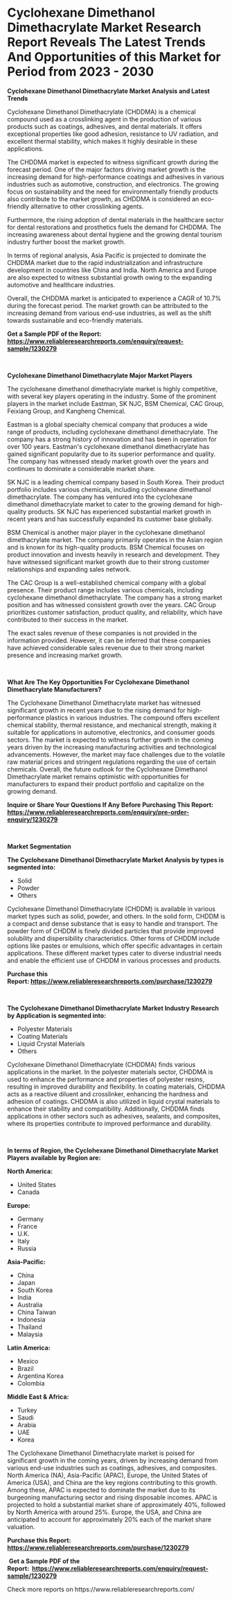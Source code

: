 <p><h1>Cyclohexane Dimethanol Dimethacrylate Market Research Report Reveals The Latest Trends And Opportunities of this Market for Period from 2023 - 2030</h1></p><p><strong>Cyclohexane Dimethanol Dimethacrylate Market Analysis and Latest Trends</strong></p>
<p><p>Cyclohexane Dimethanol Dimethacrylate (CHDDMA) is a chemical compound used as a crosslinking agent in the production of various products such as coatings, adhesives, and dental materials. It offers exceptional properties like good adhesion, resistance to UV radiation, and excellent thermal stability, which makes it highly desirable in these applications.</p><p>The CHDDMA market is expected to witness significant growth during the forecast period. One of the major factors driving market growth is the increasing demand for high-performance coatings and adhesives in various industries such as automotive, construction, and electronics. The growing focus on sustainability and the need for environmentally friendly products also contribute to the market growth, as CHDDMA is considered an eco-friendly alternative to other crosslinking agents.</p><p>Furthermore, the rising adoption of dental materials in the healthcare sector for dental restorations and prosthetics fuels the demand for CHDDMA. The increasing awareness about dental hygiene and the growing dental tourism industry further boost the market growth.</p><p>In terms of regional analysis, Asia Pacific is projected to dominate the CHDDMA market due to the rapid industrialization and infrastructure development in countries like China and India. North America and Europe are also expected to witness substantial growth owing to the expanding automotive and healthcare industries.</p><p>Overall, the CHDDMA market is anticipated to experience a CAGR of 10.7% during the forecast period. The market growth can be attributed to the increasing demand from various end-use industries, as well as the shift towards sustainable and eco-friendly materials.</p></p>
<p><strong>Get a Sample PDF of the Report:&nbsp; <a href="https://www.reliableresearchreports.com/enquiry/request-sample/1230279">https://www.reliableresearchreports.com/enquiry/request-sample/1230279</a></strong></p>
<p>&nbsp;</p>
<p><strong>Cyclohexane Dimethanol Dimethacrylate Major Market Players</strong></p>
<p><p>The cyclohexane dimethanol dimethacrylate market is highly competitive, with several key players operating in the industry. Some of the prominent players in the market include Eastman, SK NJC, BSM Chemical, CAC Group, Feixiang Group, and Kangheng Chemical. </p><p>Eastman is a global specialty chemical company that produces a wide range of products, including cyclohexane dimethanol dimethacrylate. The company has a strong history of innovation and has been in operation for over 100 years. Eastman's cyclohexane dimethanol dimethacrylate has gained significant popularity due to its superior performance and quality. The company has witnessed steady market growth over the years and continues to dominate a considerable market share.</p><p>SK NJC is a leading chemical company based in South Korea. Their product portfolio includes various chemicals, including cyclohexane dimethanol dimethacrylate. The company has ventured into the cyclohexane dimethanol dimethacrylate market to cater to the growing demand for high-quality products. SK NJC has experienced substantial market growth in recent years and has successfully expanded its customer base globally.</p><p>BSM Chemical is another major player in the cyclohexane dimethanol dimethacrylate market. The company primarily operates in the Asian region and is known for its high-quality products. BSM Chemical focuses on product innovation and invests heavily in research and development. They have witnessed significant market growth due to their strong customer relationships and expanding sales network.</p><p>The CAC Group is a well-established chemical company with a global presence. Their product range includes various chemicals, including cyclohexane dimethanol dimethacrylate. The company has a strong market position and has witnessed consistent growth over the years. CAC Group prioritizes customer satisfaction, product quality, and reliability, which have contributed to their success in the market.</p><p>The exact sales revenue of these companies is not provided in the information provided. However, it can be inferred that these companies have achieved considerable sales revenue due to their strong market presence and increasing market growth.</p></p>
<p>&nbsp;</p>
<p><strong>What Are The Key Opportunities For Cyclohexane Dimethanol Dimethacrylate Manufacturers?</strong></p>
<p><p>The Cyclohexane Dimethanol Dimethacrylate market has witnessed significant growth in recent years due to the rising demand for high-performance plastics in various industries. The compound offers excellent chemical stability, thermal resistance, and mechanical strength, making it suitable for applications in automotive, electronics, and consumer goods sectors. The market is expected to witness further growth in the coming years driven by the increasing manufacturing activities and technological advancements. However, the market may face challenges due to the volatile raw material prices and stringent regulations regarding the use of certain chemicals. Overall, the future outlook for the Cyclohexane Dimethanol Dimethacrylate market remains optimistic with opportunities for manufacturers to expand their product portfolio and capitalize on the growing demand.</p></p>
<p><strong>Inquire or Share Your Questions If Any Before Purchasing This Report: <a href="https://www.reliableresearchreports.com/enquiry/pre-order-enquiry/1230279">https://www.reliableresearchreports.com/enquiry/pre-order-enquiry/1230279</a></strong></p>
<p>&nbsp;</p>
<p><strong>Market Segmentation</strong></p>
<p><strong>The Cyclohexane Dimethanol Dimethacrylate Market Analysis by types is segmented into:</strong></p>
<p><ul><li>Solid</li><li>Powder</li><li>Others</li></ul></p>
<p><p>Cyclohexane Dimethanol Dimethacrylate (CHDDM) is available in various market types such as solid, powder, and others. In the solid form, CHDDM is a compact and dense substance that is easy to handle and transport. The powder form of CHDDM is finely divided particles that provide improved solubility and dispersibility characteristics. Other forms of CHDDM include options like pastes or emulsions, which offer specific advantages in certain applications. These different market types cater to diverse industrial needs and enable the efficient use of CHDDM in various processes and products.</p></p>
<p><strong>Purchase this Report:&nbsp;<a href="https://www.reliableresearchreports.com/purchase/1230279">https://www.reliableresearchreports.com/purchase/1230279</a></strong></p>
<p>&nbsp;</p>
<p><strong>The Cyclohexane Dimethanol Dimethacrylate Market Industry Research by Application is segmented into:</strong></p>
<p><ul><li>Polyester Materials</li><li>Coating Materials</li><li>Liquid Crystal Materials</li><li>Others</li></ul></p>
<p><p>Cyclohexane Dimethanol Dimethacrylate (CHDDMA) finds various applications in the market. In the polyester materials sector, CHDDMA is used to enhance the performance and properties of polyester resins, resulting in improved durability and flexibility. In coating materials, CHDDMA acts as a reactive diluent and crosslinker, enhancing the hardness and adhesion of coatings. CHDDMA is also utilized in liquid crystal materials to enhance their stability and compatibility. Additionally, CHDDMA finds applications in other sectors such as adhesives, sealants, and composites, where its properties contribute to improved performance and durability.</p></p>
<p>&nbsp;</p>
<p><strong>In terms of Region, the Cyclohexane Dimethanol Dimethacrylate Market Players available by Region are:</strong></p>
<p>
    <p> <strong> North America: </strong>
        <ul>
            <li>United States</li>
            <li>Canada</li>
        </ul>
        </p> 
    <p> <strong> Europe: </strong>
        <ul>
            <li>Germany</li>
            <li>France</li>
            <li>U.K.</li>
            <li>Italy</li>
            <li>Russia</li>
        </ul>
        </p> 
    <p> <strong> Asia-Pacific: </strong>
        <ul>
            <li>China</li>
            <li>Japan</li>
            <li>South Korea</li>
            <li>India</li>
            <li>Australia</li>
            <li>China Taiwan</li>
            <li>Indonesia</li>
            <li>Thailand</li>
            <li>Malaysia</li>
        </ul>
        </p> 
    <p> <strong> Latin America: </strong>
        <ul>
            <li>Mexico</li>
            <li>Brazil</li>
            <li>Argentina Korea</li>
            <li>Colombia</li>
        </ul>
        </p> 
    <p> <strong> Middle East & Africa: </strong>
        <ul>
            <li>Turkey</li>
            <li>Saudi</li>
            <li>Arabia</li>
            <li>UAE</li>
            <li>Korea</li>
        </ul>
    </p>
    </p>
<p><p>The Cyclohexane Dimethanol Dimethacrylate market is poised for significant growth in the coming years, driven by increasing demand from various end-use industries such as coatings, adhesives, and composites. North America (NA), Asia-Pacific (APAC), Europe, the United States of America (USA), and China are the key regions contributing to this growth. Among these, APAC is expected to dominate the market due to its burgeoning manufacturing sector and rising disposable incomes. APAC is projected to hold a substantial market share of approximately 40%, followed by North America with around 25%. Europe, the USA, and China are anticipated to account for approximately 20% each of the market share valuation.</p></p>
<p><strong>Purchase this Report: <a href="https://www.reliableresearchreports.com/purchase/1230279">https://www.reliableresearchreports.com/purchase/1230279</a></strong></p>
<p>&nbsp;<strong>Get a Sample PDF of the Report:&nbsp;&nbsp;<a href="https://www.reliableresearchreports.com/enquiry/request-sample/1230279">https://www.reliableresearchreports.com/enquiry/request-sample/1230279</a></strong></p>
<p><strong></strong></p>
<p>Check more reports on https://www.reliableresearchreports.com/</p>